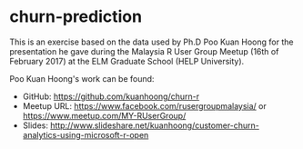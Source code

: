 # churn-prediction

This is an exercise based on the data used by Ph.D Poo Kuan Hoong for the presentation he gave during the Malaysia R User Group Meetup (16th of February 2017) at the ELM Graduate School (HELP University).

Poo Kuan Hoong's work can be found:
- GitHub: https://github.com/kuanhoong/churn-r
- Meetup URL: https://www.facebook.com/rusergroupmalaysia/ or https://www.meetup.com/MY-RUserGroup/ 
- Slides: http://www.slideshare.net/kuanhoong/customer-churn-analytics-using-microsoft-r-open
